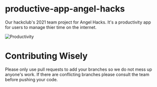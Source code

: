 # productive-app-angel-hacks

Our hackclub's 2021 team project for Angel Hacks. It's a productivity app for users to manage thier time on the internet.

![Productivity](https://external-content.duckduckgo.com/iu/?u=http%3A%2F%2Fwww.boundbymarketing.com%2Fwp-content%2Fuploads%2F2017%2F06%2Fbound-by-marketing-increase-productivity.jpg&f=1&nofb=1)

# Contributing Wisely
Please only use pull requests to add your branches so we do not mess up anyone's work. If there are conflicting branches please consult the team before pushing your code.
